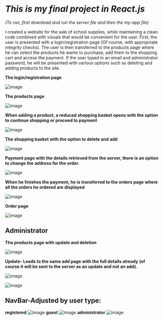 # *This is my final project in React.js*
*(To run, first download and run the server file and then the my-app file)*

I created a website for the sale of school supplies, while maintaining a clean code combined with visuals that would be convenient for the user.
First, the user is presented with a login/registration page
(Of course, with appropriate integrity checks).
The user is then transferred to the products page where he can select the products he wants to purchase, add them to the shopping cart and access the payment. If the user typed in an email and administrator password, he will be presented with various options such as deleting and adding products to the site.

**The login/registration page**

![image](https://github.com/GitiKnep/finalProjectReact/assets/131898282/895fca61-6a57-42ae-ac47-e7b30f6e6bb4)

**The products page**

![image](https://github.com/GitiKnep/finalProjectReact/assets/131898282/a83f24ee-7b34-497f-940d-4ac374d1ead9)

**When adding a product, a reduced shopping basket opens with the option to continue shopping or proceed to payment**

![image](https://github.com/GitiKnep/finalProjectReact/assets/131898282/2d0e2244-2c2a-4a9a-9cf0-335c4068acdc)

**The shopping basket with the option to delete and add**

![image](https://github.com/GitiKnep/finalProjectReact/assets/131898282/f67541d0-c186-4747-bdd9-b7290832dc89)

**Payment page with the details retrieved from the server, there is an option to change the address for the order.**

![image](https://github.com/GitiKnep/finalProjectReact/assets/131898282/0365a341-7efa-4e66-a758-dd16ea7a4fb6)

**When he finishes the payment, he is transferred to the orders page where all the orders he ordered are displayed**

![image](https://github.com/GitiKnep/finalProjectReact/assets/131898282/747ad393-3a87-4d81-9ac3-915c1be25c43)

**Order page**

![image](https://github.com/GitiKnep/finalProjectReact/assets/131898282/700d3402-d590-4601-999d-99fbb5f58404)

## Administrator
**The products page with update and deletion**

![image](https://github.com/GitiKnep/finalProjectReact/assets/131898282/0736d456-19b7-4a9d-b6df-2e1bf5f13e3b)

**Update- Leads to the same add page with the full details already (of course it will be sent to the server as an update and not an add).**

![image](https://github.com/GitiKnep/finalProjectReact/assets/131898282/d4d22197-7736-4724-9db5-d6c1b79aa976)

![image](https://github.com/GitiKnep/finalProjectReact/assets/131898282/180350ee-443c-49df-96d6-fb8d7992e775)

## NavBar-Adjusted by user type:
**registered**
![image](https://github.com/GitiKnep/finalProjectReact/assets/131898282/a12242b5-f76f-4678-9450-8943ba7deeb5)
**guest**
![image](https://github.com/GitiKnep/finalProjectReact/assets/131898282/6dc09de0-23c6-46b1-a241-a00bbbae27a9)
**administrator**
![image](https://github.com/GitiKnep/finalProjectReact/assets/131898282/f5714fde-dcbc-4673-b2c9-c8b9f14d3bc2)



